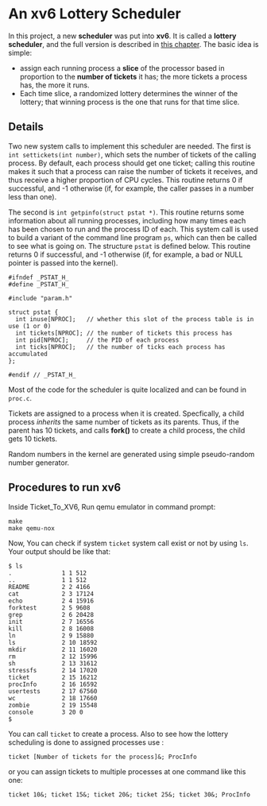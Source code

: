 # An xv6 Lottery Scheduler

In this project, a new **scheduler** was put into **xv6**. It is called a
**lottery scheduler**, and the full version is described in [this chapter](http://www.cs.wisc.edu/~remzi/OSFEP/cpu-sched-lottery.pdf).  The basic idea is simple:
- assign each running process a **slice** of the processor based in proportion to the **number of tickets** it has; the more tickets a process has, the more it runs. 
- Each time slice, a randomized lottery determines the winner of the lottery; that winning process is the one that runs for that time slice.
## Details

Two new system calls to implement this scheduler are needed. The first is
`int settickets(int number)`, which sets the number of tickets of the calling
process. By default, each process should get one ticket; calling this routine
makes it such that a process can raise the number of tickets it receives, and
thus receive a higher proportion of CPU cycles. This routine returns 0
if successful, and -1 otherwise (if, for example, the caller passes in a
number less than one).

The second is `int getpinfo(struct pstat *)`. This routine returns some
information about all running processes, including how many times each has
been chosen to run and the process ID of each. This system call is used to
build a variant of the command line program `ps`, which can then be called to
see what is going on. The structure `pstat` is defined below. This routine
returns 0 if successful, and -1 otherwise (if, for example, a bad or NULL
pointer is passed into the kernel).

```
#ifndef _PSTAT_H_
#define _PSTAT_H_

#include "param.h"

struct pstat {
  int inuse[NPROC];   // whether this slot of the process table is in use (1 or 0)
  int tickets[NPROC]; // the number of tickets this process has
  int pid[NPROC];     // the PID of each process 
  int ticks[NPROC];   // the number of ticks each process has accumulated 
};

#endif // _PSTAT_H_
```

Most of the code for the scheduler is quite localized and can be found in
`proc.c`.

Tickets are assigned to a process when it is created. Specfically, a child process *inherits* the same number of tickets as its parents. Thus, if the parent has 10 tickets, and calls **fork()** to create a child process, the child gets 10 tickets.

Random numbers in the kernel are generated using simple pseudo-random number generator.

## Procedures to run xv6
Inside Ticket_To_XV6, Run qemu emulator in command prompt:
```
make
make qemu-nox
```
Now, You can check if system `ticket` system call exist or not by using `ls`. Your output should be like that:
```
$ ls
.              1 1 512
..             1 1 512
README         2 2 4166
cat            2 3 17124
echo           2 4 15916
forktest       2 5 9608
grep           2 6 20428
init           2 7 16556
kill           2 8 16008
ln             2 9 15880
ls             2 10 18592
mkdir          2 11 16020
rm             2 12 15996
sh             2 13 31612
stressfs       2 14 17020
ticket         2 15 16212
procInfo       2 16 16592
usertests      2 17 67560
wc             2 18 17660
zombie         2 19 15548
console        3 20 0
$
```
You can call `ticket` to create a process. Also to see how the lottery scheduling is done to assigned processes use :
```
ticket [Number of tickets for the process]&; ProcInfo
```
or you can assign tickets to multiple processes at one command like this one:
```
ticket 10&; ticket 15&; ticket 20&; ticket 25&; ticket 30&; ProcInfo
```
